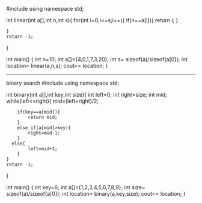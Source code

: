 #include <iostream>
using namespace std;

int  linear(int a[],int n,int s){
    for(int i=0;i<=s;i++){
        if(n==a[i]){
           return i;
        }
       
    }
    return -1;
}

int main() {
 int n=10;
 int a[]={4,0,1,7,3,20};
 int s= sizeof(a)/sizeof(a[0]);
 int location= linear(a,n,s);
cout<< location;
}

--------------------------------
binary search
#include <iostream>
using namespace std;

int  binary(int a[],int key,int size){
    int left=0;
    int right=size;
    int mid;
    while(left<=right){
        mid=(left+right)/2;
        
        if(key==a[mid]){
            return mid;
        }
        else if(a[mid]>key){
            right=mid-1;
        }
      else{
            left=mid+1;
        }
    }
    return -1;
}

int main() {
 int key=6;
 int a[]={1,2,3,4,5,6,7,8,9};
 int size= sizeof(a)/sizeof(a[0]);
 int location= binary(a,key,size);
cout<< location;
}
